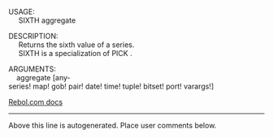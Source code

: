 USAGE:  
&nbsp;&nbsp;&nbsp;&nbsp;&nbsp;SIXTH&nbsp;aggregate&nbsp;  
  
DESCRIPTION:  
&nbsp;&nbsp;&nbsp;&nbsp;&nbsp;Returns&nbsp;the&nbsp;sixth&nbsp;value&nbsp;of&nbsp;a&nbsp;series.  
&nbsp;&nbsp;&nbsp;&nbsp;&nbsp;SIXTH&nbsp;is&nbsp;a&nbsp;specialization&nbsp;of&nbsp;PICK&nbsp;.  
  
ARGUMENTS:  
&nbsp;&nbsp;&nbsp;&nbsp;aggregate&nbsp;[any-series!&nbsp;map!&nbsp;gob!&nbsp;pair!&nbsp;date!&nbsp;time!&nbsp;tuple!&nbsp;bitset!&nbsp;port!&nbsp;varargs!]  

[Rebol.com docs](http://www.rebol.com/r3/docs/functions/sixth.html)
___
Above this line is autogenerated. Place user comments below.